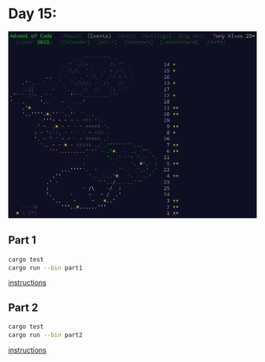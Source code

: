 # Day 15:

![Completed](completed.png)

## Part 1

```bash
cargo test
cargo run --bin part1
```

[instructions](https://adventofcode.com/2023/day/15)


## Part 2

```bash
cargo test
cargo run --bin part2
```

[instructions](https://adventofcode.com/2023/day/15#part2)
